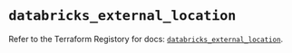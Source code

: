 # `databricks_external_location`

Refer to the Terraform Registory for docs: [`databricks_external_location`](https://registry.terraform.io/providers/databricks/databricks/1.16.0/docs/resources/external_location).

